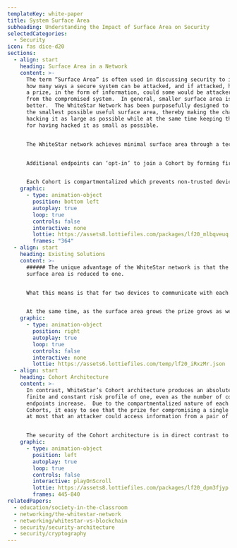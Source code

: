 ```yaml
---
templateKey: white-paper
title: System Surface Area
subheading: Understanding the Impact of Surface Area on Security
selectedCategories:
  - Security
icon: fas dice-d20
sections:
  - align: start
    heading: Surface Area in a Network
    content: >-
      The term “Surface Area” is often used in discussing security to illustrate
      how many ways a secure system can be attacked, and if attacked, how big of
      a prize, in the form of information, could some would be attacker acquire
      from the compromised system.  In general, smaller surface area is
      better.  The WhiteStar Network has been purposefully designed to present
      the smallest possible useful surface area, thereby making the challenge of
      hacking it as large as possible while at the same time keeping the prize
      for having hacked it as small as possible.


      The WhiteStar network achieves minimal surface area through a technology that we call Cohorts.  A cohort can be thought of as a unique pair of devices.  To facilitate the formation of Cohorts, the WhiteStar network operates as a hybrid peer-to-peer network, without the need for a Cloud or any servers.  A single pair Cohort is a set of two distinct network endpoint devices with trusted interlinks between them.  Cohorts are established by exchanging unique pairwise cryptographic keys in a specialized Salutation Protocol using first party trust. 


      Additional endpoints can ‘opt-in’ to join a Cohort by forming first party relationships with each and every other endpoint within the Cohort.  This creates a mesh network of first-party trust between each set of individual endpoint participants within the Cohort.  Once connected, endpoints within a Cohort share data with all other Cohort members by utilizing the unique key pairs.


      Each Cohort is compartmentalized which prevents non-trusted devices from gaining access to the information exchanged within the Cohort unless they are deliberately given access.  Extrapolating the Cohort Architecture onto a larger social graph, this technology allows Cohorts to interconnect, forming larger meshed connections of first party trusted devices with guaranteed security.
    graphic:
      - type: animation-object
        position: bottom left
        autoplay: true
        loop: true
        controls: false
        interactive: none
        lottie: https://assets8.lottiefiles.com/packages/lf20_mlbqveuq.json
        frames: "364"
  - align: start
    heading: Existing Solutions
    content: >-
      ###### The unique advantage of the WhiteStar network is that the risk
      surface area is reduced to one.


      What this means is that for two devices to communicate with each other only one other device is involved – the other party.  Think of this as the ultimate form of whitelisting, where each party is deliberately whitelisted into a first party trusted relationship with each counter party.  In the WhiteStar network there is no such thing as “group cryptography” with keys shared among a larger group of endpoints, nor is there a trusted third party used to establish trust relationships in an indirect way. With networks that use group cryptography or group keys, the risk surface area increases proportional to the number of devices added to the network.  So if there are seven devices sharing a group key, then compromising any of the seven would gain an attacker access to all seven.  We say therefore that the surface area is seven.  As the number of devices sharing the same key grows, surface area grows one for one with each new device.


      At the same time, as the surface area grows the prize grows as well.  Compromising one of any of the seven devices means that an attacker can access information on seven devices.
    graphic:
      - type: animation-object
        position: right
        autoplay: true
        loop: true
        controls: false
        interactive: none
        lottie: https://assets6.lottiefiles.com/temp/lf20_iRxzMr.json
  - align: start
    heading: Cohort Architecture
    content: >-
      In contrast, WhiteStar’s Cohort architecture produces an absolute minimum,
      finite and constant risk profile of one, even as the number of connected
      endpoints increase.  Due to the compartmentalized nature of each of the
      Cohorts, it easy to see that the prize for compromising a single device is
      at most that an attacker could access information from a pair of devices. 


      The security of the Cohort architecture is in direct contrast to the Internet itself, which always has full connectivity between all devices.  In effect, the Internet whitelists every device into the same network.  This connectivity model makes it highly susceptible to tampering as it assumes any device can be trusted to communicate to any other device on the network.  Since the network doesn’t understand concepts like trust, identity or authentication, these topics are typically implemented above the network layer and in many cases at the application layer itself.  With respect to risk profiles, the typical internet model presents unlimited risk due to the unlimited nature of device exposure.
    graphic:
      - type: animation-object
        position: left
        autoplay: true
        loop: true
        controls: false
        interactive: playOnScroll
        lottie: https://assets8.lottiefiles.com/packages/lf20_dpm3fjyp.json
        frames: 445-840
relatedPapers:
  - education/society-in-the-classroom
  - networking/the-whitestar-network
  - networking/whitestar-vs-blockchain
  - security/security-architecture
  - security/cryptography
---
```

